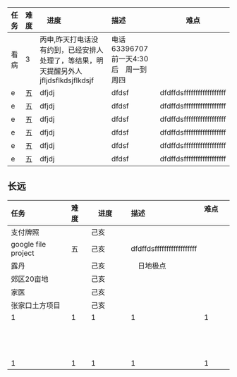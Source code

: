 |任务|难度|　进度　　|描述          |难点        |
|:---|:---|:---|:---|---------------|
|看病|3|丙申,昨天打电话没有约到，已经安排人处理了，等结果，明天提醒另外人jfljdsflkdsjflkdsjf |电话63396707 前一天4:30后　周一到周四| | 
|e|五| dfjdj|dfdsf　　| dfdffdsffffffffffffffffff |
|e|五| dfjdj|dfdsf　　| dfdffdsffffffffffffffffff |
|e|五| dfjdj|dfdsf　　| dfdffdsffffffffffffffffff |
|e|五| dfjdj|dfdsf　　| dfdffdsffffffffffffffffff |
|e|五| dfjdj|dfdsf　　| dfdffdsffffffffffffffffff |
|e|五| dfjdj|dfdsf　　| dfdffdsffffffffffffffffff |



## 长远  

|任务|难度|　进度　　|描述          |难点        |
|:---|:---|:---|:---|---------------|
|支付牌照||己亥 || |  
|google file project |五| 己亥　　| dfdffdsffffffffffffffffff |
|露丹|| 己亥|　日地极点　|  |
|郊区20亩地||己亥 |　　|  |
|家医|| 己亥|　　|  |
|张家口土方项目|| 己亥|　　|  |
|1|1|1 |1　　|1  | 
||| |　　|  |
||| |　　|  |
||| |　　|  |
|1|1|1 |1　　|1  | 
